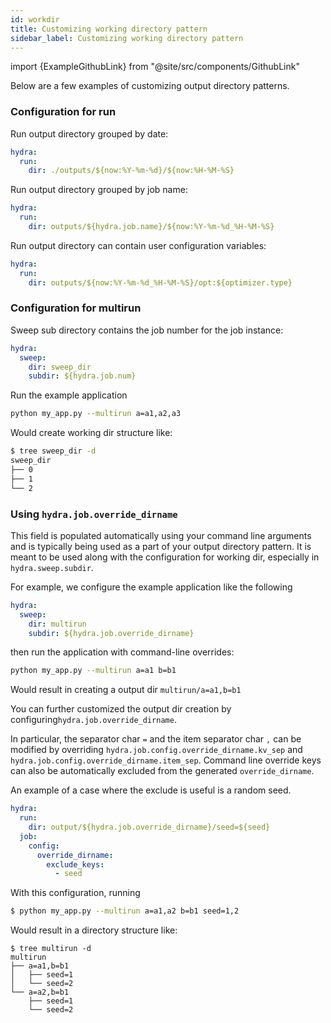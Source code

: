 ```yaml
---
id: workdir
title: Customizing working directory pattern
sidebar_label: Customizing working directory pattern
---
```


import {ExampleGithubLink} from "@site/src/components/GithubLink"

<ExampleGithubLink text="Example application" to="examples/configure_hydra/workdir"/>

Below are a few examples of customizing output directory patterns.

### Configuration for run

Run output directory grouped by date:
```yaml
hydra:
  run:
    dir: ./outputs/${now:%Y-%m-%d}/${now:%H-%M-%S}
```

Run output directory grouped by job name:
```yaml
hydra:
  run:
    dir: outputs/${hydra.job.name}/${now:%Y-%m-%d_%H-%M-%S}
```

Run output directory can contain user configuration variables:
```yaml
hydra:
  run:
    dir: outputs/${now:%Y-%m-%d_%H-%M-%S}/opt:${optimizer.type}
```

### Configuration for multirun

Sweep sub directory contains the job number for the job instance:
```yaml
hydra:
  sweep:
    dir: sweep_dir
    subdir: ${hydra.job.num}
```
Run the example application
```bash
python my_app.py --multirun a=a1,a2,a3 
```

Would create working dir structure like:
```bash
$ tree sweep_dir -d
sweep_dir
├── 0
├── 1
└── 2
```

### Using `hydra.job.override_dirname`

<ExampleGithubLink text="Example application" to="examples/configure_hydra/job_override_dirname"/>

This field is populated automatically using your command line arguments and is typically being used as a part of your 
output directory pattern. It is meant to be used along with the configuration for working dir, especially
in `hydra.sweep.subdir`.

For example, we configure the example application like the following
```yaml
hydra:
  sweep:
    dir: multirun
    subdir: ${hydra.job.override_dirname}
```

then run the application with command-line overrides:

```bash
python my_app.py --multirun a=a1 b=b1
```
Would result in creating a output dir `multirun/a=a1,b=b1`

You can further customized the output dir creation by configuring`hydra.job.override_dirname`.

In particular, the separator char `=` and the item separator char `,` can be modified by overriding 
`hydra.job.config.override_dirname.kv_sep` and `hydra.job.config.override_dirname.item_sep`.
Command line override keys can also be automatically excluded from the generated `override_dirname`.

An example of a case where the exclude is useful is a random seed.

```yaml
hydra:
  run:
    dir: output/${hydra.job.override_dirname}/seed=${seed}
  job:
    config:
      override_dirname:
        exclude_keys:
          - seed
```
With this configuration, running
```bash
$ python my_app.py --multirun a=a1,a2 b=b1 seed=1,2
```

Would result in a directory structure like:
```
$ tree multirun -d
multirun
├── a=a1,b=b1
│   ├── seed=1
│   └── seed=2
└── a=a2,b=b1
    ├── seed=1
    └── seed=2
```

